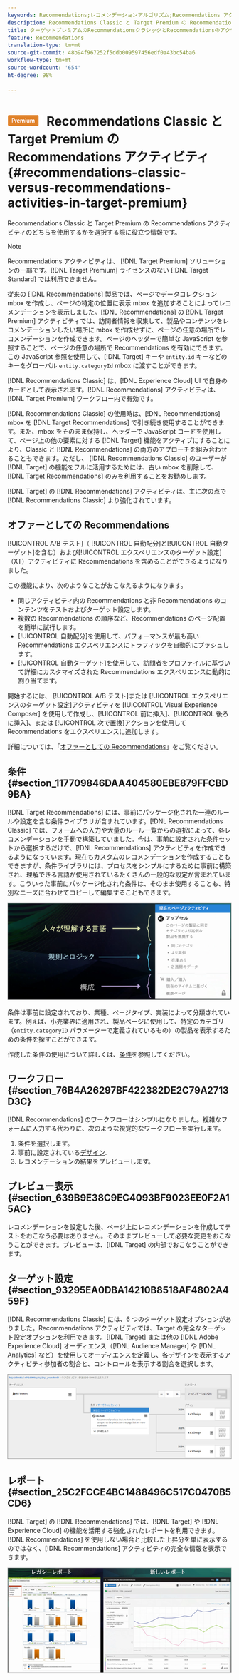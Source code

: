 ```yaml
---
keywords: Recommendations;レコメンデーションアルゴリズム;Recommendations アクティビティ;Recommendations Classic
description: Recommendations Classic と Target Premium の Recommendations アクティビティのどちらを使用するかを選択する際に役立つ情報です。
title: ターゲットプレミアムのRecommendationsクラシックとRecommendationsのアクティビティ
feature: Recommendations
translation-type: tm+mt
source-git-commit: 48b94f967252f5ddb009597456edf0a43bc54ba6
workflow-type: tm+mt
source-wordcount: '654'
ht-degree: 98%

---
```



# ![PREMIUM](/help/assets/premium.png) Recommendations Classic と Target Premium の Recommendations アクティビティ{#recommendations-classic-versus-recommendations-activities-in-target-premium}

Recommendations Classic と Target Premium の Recommendations アクティビティのどちらを使用するかを選択する際に役立つ情報です。

>[!NOTE]
>
>Recommendations アクティビティは、 [!DNL Target Premium] ソリューションの一部です。[!DNL Target Premium] ライセンスのない [!DNL Target Standard] では利用できません。

従来の [!DNL Recommendations] 製品では、ページでデータコレクション mbox を作成し、ページの特定の位置に表示 mbox を追加することによってレコメンデーションを表示しました。[!DNL Recommendations] の [!DNL Target Premium] アクティビティでは、訪問者情報を収集して、製品やコンテンツをレコメンデーションしたい場所に mbox を作成せずに、ページの任意の場所でレコメンデーションを作成できます。ページのヘッダーで簡単な JavaScript を参照することで、ページの任意の場所で Recommendations を有効にできます。この JavaScript 参照を使用して、[!DNL Target] キーや `entity.id` キーなどのキーをグローバル `entity.categoryId` mbox に渡すことができます。

[!DNL Recommendations Classic] は、[!DNL Experience Cloud] UI で自身のカードとして表示されます。[!DNL Recommendations] アクティビティは、[!DNL Target Premium] ワークフロー内で有効です。

[!DNL Recommendations Classic] の使用時は、[!DNL Recommendations] mbox を [!DNL Target Recommendations] で引き続き使用することができます。また、mbox をそのまま保持し、ヘッダーで JavaScript コードを使用して、ページ上の他の要素に対する [!DNL Target] 機能をアクティブにすることにより、Classic と [!DNL Recommendations] の両方のアプローチを組み合わせることもできます。ただし、 [!DNL Recommendations Classic] のユーザーが [!DNL Target] の機能をフルに活用するためには、古い mbox を削除して、[!DNL Target Recommendations] のみを利用することをお勧めします。

[!DNL Target] の [!DNL Recommendations] アクティビティは、主に次の点で [!DNL Recommendations Classic] より強化されています。

## オファーとしての Recommendations 

[!UICONTROL A/B テスト]（ [!UICONTROL 自動配分]と[!UICONTROL 自動ターゲット]を含む）および[!UICONTROL エクスペリエンスのターゲット設定]（XT）アクティビティに Recommendations を含めることができるようになりました。

この機能により、次のようなことがおこなえるようになります。

* 同じアクティビティ内の Recommendations と非 Recommendations のコンテンツをテストおよびターゲット設定します。
* 複数の Recommendations の順序など、Recommendations のページ配置を簡単に試行します。
* [!UICONTROL 自動配分]を使用して、パフォーマンスが最も高い Recommendations エクスペリエンスにトラフィックを自動的にプッシュします。
* [!UICONTROL 自動ターゲット]を使用して、訪問者をプロファイルに基づいて詳細にカスタマイズされた Recommendations エクスペリエンスに動的に割り当てます。

開始するには、 [!UICONTROL A/B テスト]または [!UICONTROL エクスペリエンスのターゲット設定]アクティビティを [!UICONTROL Visual Experience Composer] を使用して作成し、[!UICONTROL 前に挿入]、[!UICONTROL 後ろに挿入]、または [!UICONTROL 次で置換]アクションを使用して Recommendations をエクスペリエンスに追加します。

詳細については、「[オファーとしての Recommendations](/help/c-recommendations/recommendations-as-an-offer.md)」をご覧ください。

## 条件 {#section_117709846DAA404580EBE879FFCBD9BA}

[!DNL Target Recommendations] には、事前にパッケージ化された一連のルールや設定を含む条件ライブラリが含まれています。[!DNL Recommendations Classic] では、フォームへの入力や大量のルール一覧からの選択によって、各レコメンデーションを手動で構築していました。今は、事前に設定された条件セットから選択するだけで、[!DNL Recommendations] アクティビティを作成できるようになっています。現在もカスタムのレコメンデーションを作成することもできますが、条件ライブラリには、プロセスをシンプルにするために事前に構築され、理解できる言語が使用されているたくさんの一般的な設定が含まれています。こういった事前にパッケージ化された条件は、そのまま使用することも、特別なニーズに合わせてコピーして編集することもできます。

![](assets/overview_criteria.png)

条件は事前に設定されており、業種、ページタイプ、実装によって分類されています。例えば、小売業界に適用され、製品ページに使用して、特定のカテゴリ（`entity.categoryID` パラメーターで定義されているもの）の製品を表示するための条件を探すことができます。

作成した条件の使用について詳しくは、[条件](/help/c-recommendations/c-algorithms/algorithms.md)を参照してください。

## ワークフロー {#section_76B4A26297BF422382DE2C79A2713D3C}

[!DNL Recommendations] のワークフローはシンプルになりました。複雑なフォームに入力する代わりに、次のような視覚的なワークフローを実行します。

1. 条件を選択します。
1. 事前に設定されている[デザイン](/help/c-recommendations/c-design-overview/create-design.md#task_CC5BD28C364742218C1ACAF0D45E0E14).
1. レコメンデーションの結果をプレビューします。

## プレビュー表示 {#section_639B9E38C9EC4093BF9023EE0F2A15AC}

レコメンデーションを設定した後、ページ上にレコメンデーションを作成してテストをおこなう必要はありません。そのままプレビューして必要な変更をおこなうことができます。プレビューは、[!DNL Target] の内部でおこなうことができます。

## ターゲット設定 {#section_93295EA0DBA14210B8518AF4802A459F}

[!DNL Recommendations Classic] には、6 つのターゲット設定オプションがありました。Recommendations アクティビティでは、Target の完全なターゲット設定オプションを利用できます。[!DNL Target] または他の [!DNL Adobe Experience Cloud] オーディエンス（[!DNL Audience Manager] や [!DNL Analytics] など）を使用してオーディエンスを定義し、各デザインを表示するアクティビティ参加者の割合と、コントロールを表示する割合を選択します。

![](assets/overview_targeting.png)

## レポート {#section_25C2FCCE4BC1488496C517C0470B5CD6}

[!DNL Target] の [!DNL Recommendations] では、[!DNL Target] や [!DNL Experience Cloud] の機能を活用する強化されたレポートを利用できます。[!DNL Recommendations] を使用しない場合と比較した上昇分を単に表示するのではなく、[!DNL Recommendations] アクティビティの完全な情報を表示できます。

![](assets/overview_report.png)

